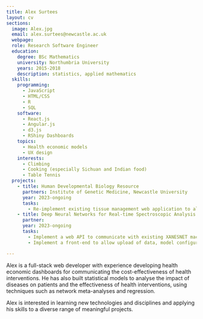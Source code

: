 ```yaml
---
title: Alex Surtees
layout: cv
sections:
  image: Alex.jpg
  email: alex.surtees@newcastle.ac.uk
  webpage: 
  role: Research Software Engineer
  education:
    degree: BSc Mathematics
    university: Northumbria University
    years: 2015-2018
    description: statistics, applied mathematics
  skills:
    programming:
      - JavaScript
      - HTML/CSS
      - R
      - SQL
    software:
      - React.js
      - Angular.js
      - d3.js
      - RShiny Dashboards
    topics:
      - Health economic models
      - UX design
    interests:
      - Climbing
      - Cooking (especially Sichuan and Indian food)
      - Table Tennis
  projects:
    - title: Human Developmental Biology Resource
      partners: Institute of Genetic Medicine, Newcastle University
      year: 2023-ongoing
      tasks:
        - Re-implement existing tissue management web application to allow management of tissue samples for allocation to research projects
    - title: Deep Neural Networks for Real-time Spectroscopic Analysis
      partner: 
      year: 2023-ongoing
      tasks: 
        - Implement a web API to communicate with existing XANESNET machine-learning code
        - Implement a front-end to allow upload of data, model configuration, and presentation of model results

---
```


Alex is a full-stack web developer with experience developing health economic dashboards for communicating the cost-effectiveness of health interventions. He has also built statistical models to analyse the impact of diseases on patients and the effectiveness of health interventions, using techniques such as network meta-analyses and regression.

Alex is interested in learning new technologies and disciplines and applying his skills to a diverse range of meaningful projects. 

